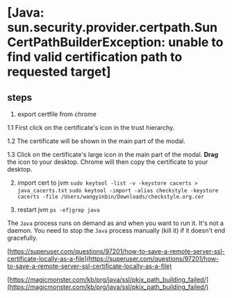 # [Java: sun.security.provider.certpath.SunCertPathBuilderException: unable to find valid certification path to requested target]


## steps

1. export certfile from chrome  

1.1 First click on the certificate's icon in the trust hierarchy.

1.2 The certificate will be shown in the main part of the modal.

1.3  Click on the certificate's large icon in the main part of the modal. **Drag** the icon to your desktop. Chrome will then copy the certificate to your desktop.

2. import cert to jvm
`sudo keytool -list -v -keystore cacerts > java_cacerts.txt`
`sudo keytool -import -alias checkstyle -keystore  cacerts -file /Users/wangyinbin/Downloads/checkstyle.org.cer`

3. restart jvm
`ps -ef|grep java`




The `Java` process runs on demand as and when you want to run it. It's not a daemon. You need to stop the `Java` process manually (kill it) if it doesn't end gracefully.

[https://superuser.com/questions/97201/how-to-save-a-remote-server-ssl-certificate-locally-as-a-file](https://superuser.com/questions/97201/how-to-save-a-remote-server-ssl-certificate-locally-as-a-file)


[https://magicmonster.com/kb/prg/java/ssl/pkix_path_building_failed/](https://magicmonster.com/kb/prg/java/ssl/pkix_path_building_failed/)






